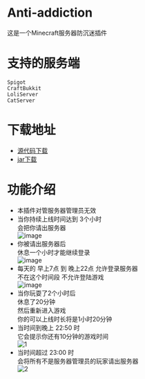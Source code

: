 # Anti-addiction  
这是一个Minecraft服务器防沉迷插件  
# 支持的服务端  
`Spigot`  
`CraftBukkit`  
`LoliServer`  
`CatServer`  
# 下载地址  
* [源代码下载](https://github.com/Zightch/anti-addiction/archive/refs/heads/main.zip)  
* [jar下载](https://github.com/Zightch/anti-addiction/releases/download/v1.0.1/anti-addiction.jar)  
# 功能介绍  
* 本插件对管服务器管理员无效
* 当你持续上线时间达到 3个小时  
会把你请出服务器  
![image](https://user-images.githubusercontent.com/60181569/127820190-dc6904d6-3da5-4406-ba4e-984ea4fde8ba.png)  
* 你被请出服务器后  
休息一个小时才能继续登录  
![image](https://user-images.githubusercontent.com/60181569/127820256-1d97ae16-eda9-4066-a391-343a5d2e8943.png)  
* 每天的 早上7点 到 晚上22点 允许登录服务器  
不在这个时间段 不允许登陆游戏  
![image](https://user-images.githubusercontent.com/60181569/127820479-f659e168-619b-4613-a40c-f3fa1288939d.png)  
* 当你玩耍了2个小时后  
休息了20分钟  
然后重新进入游戏  
你的可以上线时长将是1小时20分钟  
* 当时间到晚上 22:50 时  
它会提示你还有10分钟的游戏时间  
![1](https://user-images.githubusercontent.com/60181569/127968977-4a9542c1-b6e1-4a35-85a0-63d292648af5.PNG)  
* 当时间超过 23:00 时  
会将所有不是服务器管理员的玩家请出服务器  
![2](https://user-images.githubusercontent.com/60181569/127969062-fc935f6e-3a47-44ee-ba3d-c1282c8490e4.PNG)  
